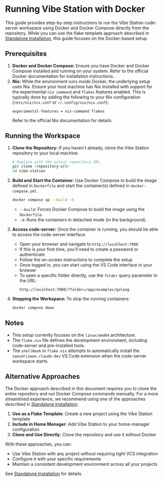 # Running Vibe Station with Docker

This guide provides step-by-step instructions to run the Vibe Station code-server workspace using Docker and Docker Compose directly from the repository. While you can use the flake template approach described in [Standalone Installation](standalone-installation.md), this guide focuses on the Docker-based setup.

## Prerequisites

1.  **Docker and Docker Compose:** Ensure you have Docker and Docker Compose installed and running on your system. Refer to the official Docker documentation for installation instructions.
2.  **Nix:** While the environment runs *inside* Docker, the underlying setup uses Nix. Ensure your host machine has Nix installed with support for the experimental `nix command` and `flakes` features enabled. This is typically done by adding the following to your Nix configuration (`/etc/nix/nix.conf` or `~/.config/nix/nix.conf`):
    ```
    experimental-features = nix-command flakes
    ```
    Refer to the official Nix documentation for details.

## Running the Workspace

1.  **Clone the Repository:** If you haven't already, clone the Vibe Station repository to your local machine.
    ```bash
    # Replace with the actual repository URL
    git clone <repository-url>
    cd vibe-station
    ```
2.  **Build and Start the Container:** Use Docker Compose to build the image defined in `Dockerfile` and start the container(s) defined in `docker-compose.yml`.
    ```bash
    docker compose up --build -d
    ```
    *   `--build`: Forces Docker Compose to build the image using the `Dockerfile`.
    *   `-d`: Runs the containers in detached mode (in the background).

3.  **Access code-server:** Once the container is running, you should be able to access the code-server interface.
    *   Open your browser and navigate to `http://localhost:7080`
    *   If this is your first time, you'll need to create a password or authenticate
    *   Follow the on-screen instructions to complete the setup
    *   Once logged in, you can start using the VS Code interface in your browser
    *   To open a specific folder directly, use the `folder` query parameter in the URL:
        ```
        http://localhost:7080/?folder=/app/examples/golang
        ```

4.  **Stopping the Workspace:** To stop the running containers:
    ```bash
    docker compose down
    ```

## Notes

*   This setup currently focuses on the `linux/amd64` architecture.
*   The `flake.nix` file defines the development environment, including code-server and pre-installed tools.
*   The `shellHook` in `flake.nix` attempts to automatically install the `saoudrizwan.claude-dev` VS Code extension when the code-server workspace starts.

## Alternative Approaches

The Docker approach described in this document requires you to clone the entire repository and run Docker Compose commands manually. For a more streamlined experience, we recommend using one of the approaches described in [Standalone Installation](standalone-installation.md):

1. **Use as a Flake Template**: Create a new project using the Vibe Station template
2. **Include in Home Manager**: Add Vibe Station to your home-manager configuration
3. **Clone and Use Directly**: Clone the repository and use it without Docker

With these approaches, you can:
- Use Vibe Station with any project without requiring tight VCS integration
- Configure it with your specific requirements
- Maintain a consistent development environment across all your projects

See [Standalone Installation](standalone-installation.md) for details.
